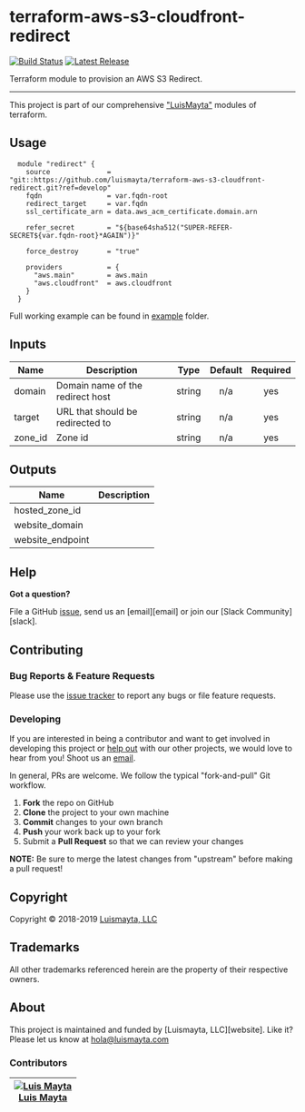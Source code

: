 # terraform-aws-s3-cloudfront-redirect

 [![Build Status](https://travis-ci.org/luismayta/terraform-aws-s3-cloudfront-redirect.svg?branch=master)](https://travis-ci.org/luismayta/terraform-aws-s3-cloudfront-redirect) [![Latest Release](https://img.shields.io/github/release/luismayta/terraform-aws-s3-cloudfront-redirect.svg)](https://travis-ci.org/luismayta/terraform-aws-s3-cloudfront-redirect/releases)


Terraform module to provision an AWS S3 Redirect.


---

This project is part of our comprehensive ["LuisMayta"](https://luismayta.com) modules of terraform.











## Usage

```hcl
  module "redirect" {
    source              = "git::https://github.com/luismayta/terraform-aws-s3-cloudfront-redirect.git?ref=develop"
    fqdn                = var.fqdn-root
    redirect_target     = var.fqdn
    ssl_certificate_arn = data.aws_acm_certificate.domain.arn

    refer_secret        = "${base64sha512("SUPER-REFER-SECRET${var.fqdn-root}*AGAIN")}"

    force_destroy       = "true"

    providers           = {
      "aws.main"        = aws.main
      "aws.cloudfront"  = aws.cloudfront
    }
  }
```

Full working example can be found in [example](./example) folder.






## Inputs

| Name | Description | Type | Default | Required |
|------|-------------|:----:|:-----:|:-----:|
| domain | Domain name of the redirect host | string | n/a | yes |
| target | URL that should be redirected to | string | n/a | yes |
| zone\_id | Zone id | string | n/a | yes |

## Outputs

| Name | Description |
|------|-------------|
| hosted\_zone\_id |  |
| website\_domain |  |
| website\_endpoint |  |



## Help

**Got a question?**

File a GitHub [issue](https://github.com/luismayta/terraform-aws-s3-cloudfront-redirect/issues), send us an [email][email] or join our [Slack Community][slack].

## Contributing

### Bug Reports & Feature Requests

Please use the [issue tracker](https://github.com/luismayta/terraform-aws-s3-cloudfront-redirect/issues) to report any bugs or file feature requests.

### Developing

If you are interested in being a contributor and want to get involved in developing this project or [help out](https://github.com/luismayta) with our other projects, we would love to hear from you! Shoot us an [email](mailto:hola@luismayta.com).

In general, PRs are welcome. We follow the typical "fork-and-pull" Git workflow.

 1. **Fork** the repo on GitHub
 2. **Clone** the project to your own machine
 3. **Commit** changes to your own branch
 4. **Push** your work back up to your fork
 5. Submit a **Pull Request** so that we can review your changes

**NOTE:** Be sure to merge the latest changes from "upstream" before making a pull request!


## Copyright

Copyright © 2018-2019 [Luismayta, LLC](https://luismayta.com)











## Trademarks

All other trademarks referenced herein are the property of their respective owners.

## About

This project is maintained and funded by [Luismayta, LLC][website]. Like it? Please let us know at <hola@luismayta.com>


### Contributors

|  [![Luis Mayta][luismayta_avatar]][luismayta_homepage]<br/>[Luis Mayta][luismayta_homepage] |
|---|

  [luismayta_homepage]: https://github.com/luismayta
  [luismayta_avatar]: https://github.com/luismayta.png?size=150



